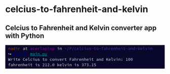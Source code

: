 # celcius-to-fahrenheit-and-kelvin
## Celcius to Fahrenheit and Kelvin converter app with Python

![](image.png)
